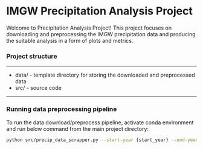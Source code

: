 # IMGW Precipitation Analysis Project

Welcome to Precipitation Analysis Project! This project focuses on downloading and preprocessing the IMGW precipitation data and producing the suitable analysis in a form of plots and metrics.

### Project structure
------------------------
* data/ - template directory for storing the downloaded and preprocessed data
* src/ - source code
 -----------------------

### Running data preprocessing pipeline
To run the data download/preprocess pipeline, activate conda environment and run below command from the main project directory:
```sh
python src/precip_data_scrapper.py --start-year {start_year} --end-year {end_year}
```




   
   
   

